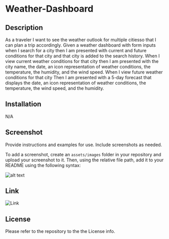 # Weather-Dashboard

## Description

As a traveler I want to see the weather outlook for multiple citiesso that I can plan a trip accordingly.
Given a weather dashboard with form inputs when I search for a city then I am presented with current and future conditions for that city and that city is added to the search history. When I view current weather conditions for that city then I am presented with the city name, the date, an icon representation of weather conditions, the temperature, the humidity, and the wind speed. When I view future weather conditions for that city Then I am presented with a 5-day forecast that displays the date, an icon representation of weather conditions, the temperature, the wind speed, and the humidity.

## Installation

N/A

## Screenshot

Provide instructions and examples for use. Include screenshots as needed.

To add a screenshot, create an `assets/images` folder in your repository and upload your screenshot to it. Then, using the relative file path, add it to your README using the following syntax:

![alt text](assets/images/screenshot.png)

## Link

![Link]()

## License

Please refer to the repository to the the License info.

